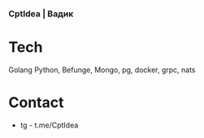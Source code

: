 ### CptIdea | Вадик

# Tech
Golang Python, Befunge, Mongo, pg, docker, grpc, nats

# Contact
- tg - t.me/CptIdea

